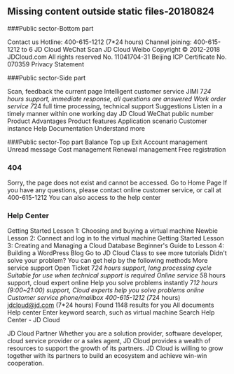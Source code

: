 ## Missing content outside static files-20180824

###Public sector-Bottom part 

Contact us
Hotline: 400-615-1212 (7*24 hours)
Channel joining: 400-615-1212 to 6
JD Cloud WeChat
Scan
JD Cloud Weibo
Copyright © 2012-2018 JDCloud.com All rights reserved  No. 11041704-31 Beijing ICP Certificate No. 070359 Privacy Statement

###Public sector-Side part 

Scan, feedback the current page
Intelligent customer service JIMI
7*24 hours support, immediate response, all questions are answered
Work order service
7*24 full time processing, technical support
Suggestions
Listen in a timely manner within one working day
JD Cloud WeChat public number
Product Advantages
Product features
Application scenario
Customer instance
Help Documentation
Understand more 

###Public sector-Top part
Balance
Top up
Exit
Account management
Unread message
Cost management
Renewal management
Free registration

### 404 
Sorry, the page does not exist and cannot be accessed. Go to Home Page
If you have any questions, please contact online customer service, or call at 400-615-1212
You can also access to the help center

### Help Center
Getting Started Lesson 1: Choosing and buying a virtual machine 
Newbie Lesson 2: Connect and log in to the virtual machine 
Getting Started Lesson 3: Creating and Managing a Cloud Database
Beginner's Guide to Lesson 4: Building a WordPress Blog
Go to JD Cloud Class to see more tutorials
Didn't solve your problem? You can get help by the following methods
More service support
Open Ticket
7*24 hours support, long processing cycle
Suitable for use when technical support is required
Online service
5*8 hours support, cloud expert online
Help you solve problems instantly
7*12 hours (9:00~21:00) support,
Cloud experts help you solve problems online
Customer service phone/mailbox
400-615-1212 (7*24 hours)
jdcloud@jd.com (7*24 hours)
Found 1148 results for you
All documents
Help center
Enter keyword search, such as virtual machine
Search
Help Center - JD Cloud


JD Cloud Partner
Whether you are a solution provider, software developer, cloud service provider or a sales agent, JD Cloud provides a wealth of resources to support the growth of its partners. JD Cloud is willing to grow together with its partners to build an ecosystem and achieve win-win cooperation.